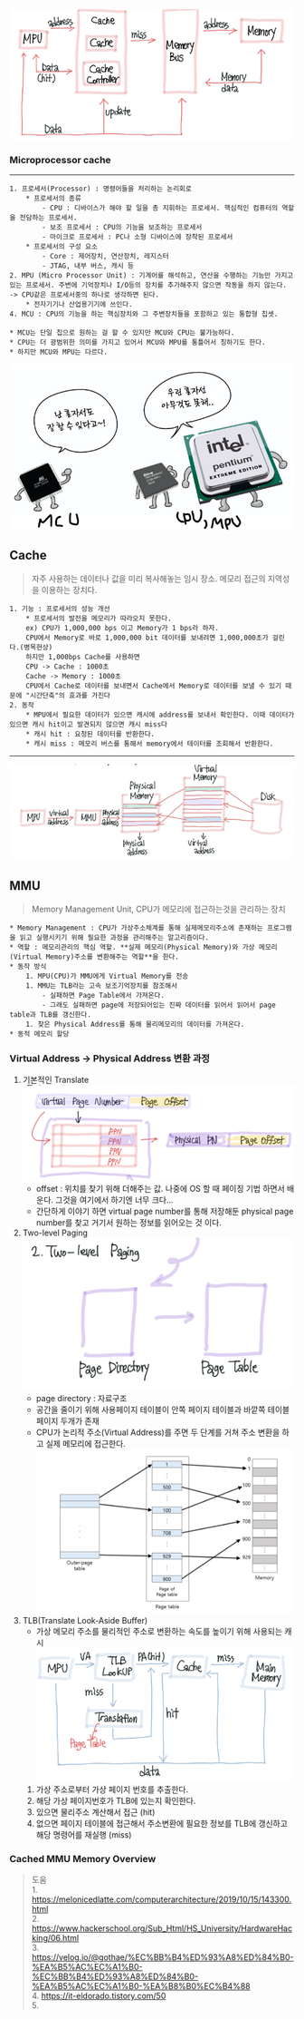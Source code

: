 ![Alt text](/컴퓨터의구조/microprocessorcache.png)
### Microprocessor cache
***

    1. 프로세서(Processor) : 명령어들을 처리하는 논리회로
        * 프로세서의 종류
            - CPU : 디바이스가 해야 할 일을 총 지휘하는 프로세서. 핵심적인 컴퓨터의 역할을 전담하는 프로세서.
            - 보조 프로세서 : CPU의 기능을 보조하는 프로세서
            - 마이크로 프로세서 : PC나 소형 디바이스에 장착된 프로세서
        * 프로세서의 구성 요소
            - Core : 제어장치, 연산장치, 레지스터
            - JTAG, 내부 버스, 캐시 등
    2. MPU (Micro Processor Unit) : 기계어를 해석하고, 연산을 수행하는 기능만 가지고 있는 프로세서. 주변에 기억장치나 I/O등의 장치를 추가해주지 않으면 작동을 하지 않는다. -> CPU같은 프로세서중의 하나로 생각하면 된다. 
        * 전자기기나 산업용기기에 쓰인다.
    4. MCU : CPU의 기능을 하는 핵심장치와 그 주변장치들을 포함하고 있는 통합형 칩셋.

    * MCU는 단일 칩으로 원하는 걸 할 수 있지만 MCU와 CPU는 불가능하다.
    * CPU는 더 광범위한 의미를 가지고 있어서 MCU와 MPU를 통틀어서 칭하기도 한다.
    * 하지만 MCU와 MPU는 다르다.
![CPUMPUMCU](/컴퓨터의구조/MCUMPUCPU.png)

## Cache 
> 자주 사용하는 데이터나 값을 미리 복사해놓는 임시 장소. 메모리 접근의 지역성을 이용하는 장치다.

    1. 기능 : 프로세서의 성능 개선
        * 프로세서의 발전을 메모리가 따라오지 못한다.
        ex) CPU가 1,000,000 bps 이고 Memory가 1 bps라 하자.
        CPU에서 Memory로 바로 1,000,000 bit 데이터를 보내려면 1,000,000초가 걸린다.(병목현상)
        하지만 1,000bps Cache를 사용하면
        CPU -> Cache : 1000초
        Cache -> Memory : 1000초
        CPU에서 Cache로 데이터를 보내면서 Cache에서 Memory로 데이터를 보낼 수 있기 때문에 "시간단축"의 효과를 가진다
    2. 동작
        * MPU에서 필요한 데이터가 있으면 캐시에 address를 보내서 확인한다. 이때 데이터가 있으면 캐시 hit이고 발견되지 않으면 캐시 miss다
        * 캐시 hit : 요청된 데이터를 반환한다.
        * 캐시 miss : 메모리 버스를 통해서 memory에서 테이터를 조회해서 반환한다.
***
![memory](/컴퓨터의구조/memory.png)
## MMU
> Memory Management Unit, CPU가 메모리에 접근하는것을 관리하는 장치

    * Memory Management : CPU가 가상주소체계를 통해 실제메모리주소에 존재하는 프로그램을 읽고 실행시키기 위해 필요한 과정을 관리해주는 알고리즘이다.
    * 역할 : 메모리관리의 핵심 역할. **실제 메모리(Physical Memory)와 가상 메모리(Virtual Memory)주소를 변환해주는 역할**을 한다.
    * 동작 방식  
        1. MPU(CPU)가 MMU에게 Virtual Memory를 전송
        1. MMU는 TLB라는 고속 보조기억장치를 참조해서
            - 실패하면 Page Table에서 가져온다.
            - 그래도 실패하면 page에 저장되어있는 진짜 데이터를 읽어서 읽어서 page table과 TLB를 갱신한다.
        1. 찾은 Physical Address를 통해 물리메모리의 데이터를 가져온다.
    * 동적 메모리 할당
### Virtual Address -> Physical Address 변환 과정
1. 기본적인 Translate  
    ![basictranslate](/컴퓨터의구조/basictranslate.png)
    * offset : 위치를 찾기 위해 더해주는 값. 나중에 OS 할 때 페이징 기법 하면서 배운다. 그것을 여기에서 하기엔 너무 크다...
    * 간단하게 이야기 하면 virtual page number를 통해 저장해둔 physical page number를 찾고 거기서 원하는 정보를 읽어오는 것 이다.
2. Two-level Paging
    ![tlb](/컴퓨터의구조/tlp.png)
    * page directory : 자료구조
    * 공간을 줄이기 위해 사용페이지 테이블이 안쪽 페이지 테이블과 바깥쪽 테이블 페이지 두개가 존재
    * CPU가 논리적 주소(Virtual Address)를 주면 두 단계를 거쳐 주소 변환을 하고 실제 메모리에 접근한다.
    ![tlb](/컴퓨터의구조/tlp2.png)
3. TLB(Translate Look-Aside Buffer)
    * 가상 메모리 주소를 물리적인 주소로 변환하는 속도를 높이기 위해 사용되는 캐시
    ![tlb](/컴퓨터의구조/r_tlb.png)
    1. 가상 주소로부터 가상 페이지 번호를 추출한다.
    2. 해당 가상 페이지번호가 TLB에 있는지 확인한다.
    3. 있으면 물리주소 계산해서 접근 (hit)
    4. 없으면 페이지 테이블에 접근해서 주소변환에 필요한 정보를 TLB에 갱신하고 해당 명령어를 재실행 (miss)

### Cached MMU Memory Overview




>도움   
    1. https://melonicedlatte.com/computerarchitecture/2019/10/15/143300.html  
    2. https://www.hackerschool.org/Sub_Html/HS_University/HardwareHacking/06.html  
    3. https://velog.io/@gothae/%EC%BB%B4%ED%93%A8%ED%84%B0-%EA%B5%AC%EC%A1%B0-%EC%BB%B4%ED%93%A8%ED%84%B0-%EA%B5%AC%EC%A1%B0-%EA%B8%B0%EC%B4%88  
    4. https://it-eldorado.tistory.com/50  
    5. 